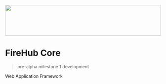 <img src="https://user-images.githubusercontent.com/56673130/152678679-98d6f916-afe0-4294-a2c6-51c63fe5849e.svg" width="100%" height="100px">

# FireHub Core
> pre-alpha milestone 1 development

Web Application Framework